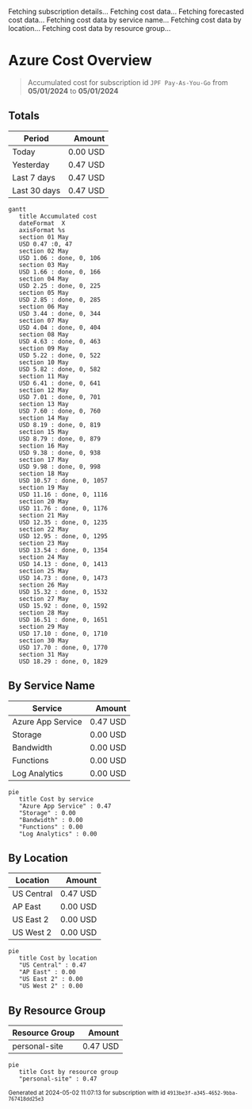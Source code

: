 Fetching subscription details...
Fetching cost data...
Fetching forecasted cost data...
Fetching cost data by service name...
Fetching cost data by location...
Fetching cost data by resource group...
# Azure Cost Overview

> Accumulated cost for subscription id `JPF Pay-As-You-Go` from **05/01/2024** to **05/01/2024**

## Totals

|Period|Amount|
|---|---:|
|Today|0.00 USD|
|Yesterday|0.47 USD|
|Last 7 days|0.47 USD|
|Last 30 days|0.47 USD|

```mermaid
gantt
   title Accumulated cost
   dateFormat  X
   axisFormat %s
   section 01 May
   USD 0.47 :0, 47
   section 02 May
   USD 1.06 : done, 0, 106
   section 03 May
   USD 1.66 : done, 0, 166
   section 04 May
   USD 2.25 : done, 0, 225
   section 05 May
   USD 2.85 : done, 0, 285
   section 06 May
   USD 3.44 : done, 0, 344
   section 07 May
   USD 4.04 : done, 0, 404
   section 08 May
   USD 4.63 : done, 0, 463
   section 09 May
   USD 5.22 : done, 0, 522
   section 10 May
   USD 5.82 : done, 0, 582
   section 11 May
   USD 6.41 : done, 0, 641
   section 12 May
   USD 7.01 : done, 0, 701
   section 13 May
   USD 7.60 : done, 0, 760
   section 14 May
   USD 8.19 : done, 0, 819
   section 15 May
   USD 8.79 : done, 0, 879
   section 16 May
   USD 9.38 : done, 0, 938
   section 17 May
   USD 9.98 : done, 0, 998
   section 18 May
   USD 10.57 : done, 0, 1057
   section 19 May
   USD 11.16 : done, 0, 1116
   section 20 May
   USD 11.76 : done, 0, 1176
   section 21 May
   USD 12.35 : done, 0, 1235
   section 22 May
   USD 12.95 : done, 0, 1295
   section 23 May
   USD 13.54 : done, 0, 1354
   section 24 May
   USD 14.13 : done, 0, 1413
   section 25 May
   USD 14.73 : done, 0, 1473
   section 26 May
   USD 15.32 : done, 0, 1532
   section 27 May
   USD 15.92 : done, 0, 1592
   section 28 May
   USD 16.51 : done, 0, 1651
   section 29 May
   USD 17.10 : done, 0, 1710
   section 30 May
   USD 17.70 : done, 0, 1770
   section 31 May
   USD 18.29 : done, 0, 1829
```

## By Service Name

|Service|Amount|
|---|---:|
|Azure App Service|0.47 USD|
|Storage|0.00 USD|
|Bandwidth|0.00 USD|
|Functions|0.00 USD|
|Log Analytics|0.00 USD|

```mermaid
pie
   title Cost by service
   "Azure App Service" : 0.47
   "Storage" : 0.00
   "Bandwidth" : 0.00
   "Functions" : 0.00
   "Log Analytics" : 0.00
```

## By Location

|Location|Amount|
|---|---:|
|US Central|0.47 USD|
|AP East|0.00 USD|
|US East 2|0.00 USD|
|US West 2|0.00 USD|

```mermaid
pie
   title Cost by location
   "US Central" : 0.47
   "AP East" : 0.00
   "US East 2" : 0.00
   "US West 2" : 0.00
```

## By Resource Group

|Resource Group|Amount|
|---|---:|
|personal-site|0.47 USD|

```mermaid
pie
   title Cost by resource group
   "personal-site" : 0.47
```

<sup>Generated at 2024-05-02 11:07:13 for subscription with id `4913be3f-a345-4652-9bba-767418dd25e3`</sup>
